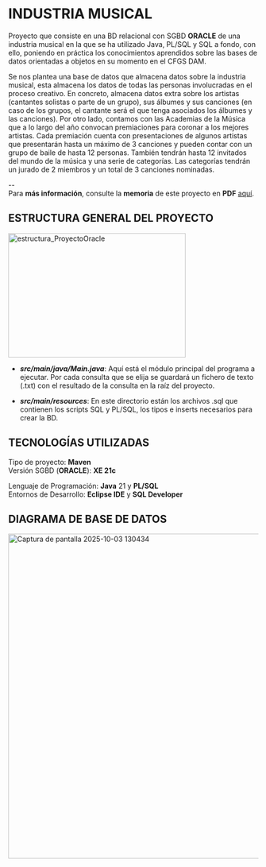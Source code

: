 # INDUSTRIA MUSICAL
Proyecto que consiste en una BD relacional con SGBD **ORACLE** de una industria musical en la que se ha utilizado Java, PL/SQL y SQL a fondo, con ello, poniendo en práctica los conocimientos aprendidos sobre las bases de datos orientadas a objetos en su momento en el CFGS DAM.  

Se nos plantea una base de datos que almacena datos sobre la industria musical, esta almacena los datos de todas las personas involucradas en el proceso creativo. En concreto, almacena datos extra sobre los artistas (cantantes solistas o parte de un grupo), sus álbumes y sus canciones (en caso de los grupos, el cantante será el que tenga asociados los álbumes y las canciones). Por otro lado, contamos con las Academias de la Música que a lo largo del año convocan premiaciones para coronar a los mejores artistas. Cada premiación cuenta con presentaciones de algunos artistas que presentarán hasta un máximo de 3 canciones y pueden contar con un grupo de baile de hasta 12 personas. También tendrán hasta 12 invitados del mundo de la música y una serie de categorías. Las categorías tendrán un jurado de 2 miembros y un total de 3 canciones nominadas.  

--  
Para **más información**, consulte la **memoria** de este proyecto en **PDF** [aquí](https://drive.google.com/file/d/1spoiqFIGesKtOsw1zZWXvK99wm2VRe-D/view?usp=sharing).

## ESTRUCTURA GENERAL DEL PROYECTO
<img width="357" height="250" alt="estructura_ProyectoOracle" src="https://github.com/user-attachments/assets/e6cbab3f-7887-400c-9fd7-e8ecbe5a0ea1" />  

- **_src/main/java/Main.java_**: Aquí está el módulo principal del programa a ejecutar. Por cada consulta que se elija se guardará un fichero de texto (.txt) con el resultado de la consulta en la raíz del proyecto.
  
- **_src/main/resources_**: En este directorio están los archivos .sql que contienen los scripts SQL y PL/SQL, los tipos e inserts necesarios para crear la BD.

## TECNOLOGÍAS UTILIZADAS
Tipo de proyecto: **Maven**  
Versión SGBD (**ORACLE**): **XE 21c**  

Lenguaje de Programación: **Java** 21 y **PL/SQL**  
Entornos de Desarrollo: **Eclipse IDE** y **SQL Developer**

## DIAGRAMA DE BASE DE DATOS
<img width="1057" height="654" alt="Captura de pantalla 2025-10-03 130434" src="https://github.com/user-attachments/assets/04e4c4f0-bae6-42c2-8976-607cc33ef81c" />
